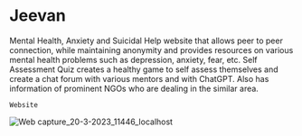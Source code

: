 # Jeevan 

Mental Health, Anxiety and Suicidal Help website that allows peer to peer connection, while maintaining anonymity and provides resources on various mental health problems such as depression, anxiety, fear, etc. Self Assessment Quiz creates a healthy game to self assess themselves and  create a chat forum with various mentors and with ChatGPT. Also has information of prominent NGOs who are dealing in the similar area.

`Website`

![Web capture_20-3-2023_11446_localhost](https://user-images.githubusercontent.com/95611764/226319836-42a38823-e347-4514-8d0e-95cac6ce278f.jpeg)
